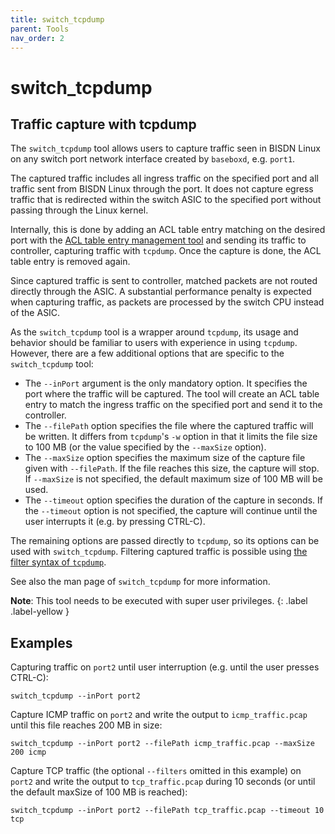 ```yaml
---
title: switch_tcpdump
parent: Tools
nav_order: 2
---
```


# switch_tcpdump

## Traffic capture with tcpdump

The `switch_tcpdump` tool allows users to capture traffic seen in BISDN Linux
on any switch port network interface created by `baseboxd`, e.g. `port1`.

The captured traffic includes all ingress traffic on the specified port and all
traffic sent from BISDN Linux through the port. It does not capture egress
traffic that is redirected within the switch ASIC to the specified port without
passing through the Linux kernel.

Internally, this is done by adding an ACL table entry matching on the desired
port with the
[ACL table entry management tool](ofdpa_client_tools.md#ACL-table-entry-management)
and sending its traffic to controller, capturing traffic with `tcpdump`. Once
the capture is done, the ACL table entry is removed again.

Since captured traffic is sent to controller, matched packets are not routed
directly through the ASIC. A substantial performance penalty is expected when
capturing traffic, as packets are processed by the switch CPU instead of the
ASIC.

As the `switch_tcpdump` tool is a wrapper around `tcpdump`, its usage and
behavior should be familiar to users with experience in using `tcpdump`.
However, there are a few additional options that are specific to the
`switch_tcpdump` tool:

- The `--inPort` argument is the only mandatory option. It specifies the port
  where the traffic will be captured. The tool will create an ACL table entry
  to match the ingress traffic on the specified port and send it to the
  controller.
- The `--filePath` option specifies the file where the captured traffic will be
  written. It differs from `tcpdump`'s `-w` option  in that it limits the file
  size to 100 MB (or the value specified by the `--maxSize` option).
- The `--maxSize` option specifies the maximum size of the capture file given
  with `--filePath`. If the file reaches this size, the capture will stop. If
  `--maxSize` is not specified, the default maximum size of 100 MB will be
  used.
- The `--timeout` option specifies the duration of the capture in seconds. If
  the `--timeout` option is not specified, the capture will continue until the
  user interrupts it (e.g. by pressing CTRL-C).

The remaining options are passed directly to `tcpdump`, so its options can be
used with `switch_tcpdump`. Filtering captured traffic is possible using
[the filter syntax of `tcpdump`](https://www.tcpdump.org/manpages/pcap-filter.7.html).

See also the man page of `switch_tcpdump` for more information.

**Note**: This tool needs to be executed with super user privileges.
{: .label .label-yellow }


## Examples

Capturing traffic on `port2` until user interruption (e.g. until the user
presses CTRL-C):

```
switch_tcpdump --inPort port2
```

Capture ICMP traffic on `port2` and write the output to `icmp_traffic.pcap`
until this file reaches 200 MB in size:

```
switch_tcpdump --inPort port2 --filePath icmp_traffic.pcap --maxSize 200 icmp
```

Capture TCP traffic (the optional `--filters` omitted in this example) on
`port2` and write the output to `tcp_traffic.pcap` during 10 seconds (or until
the default maxSize of 100 MB is reached):

```
switch_tcpdump --inPort port2 --filePath tcp_traffic.pcap --timeout 10 tcp
```
